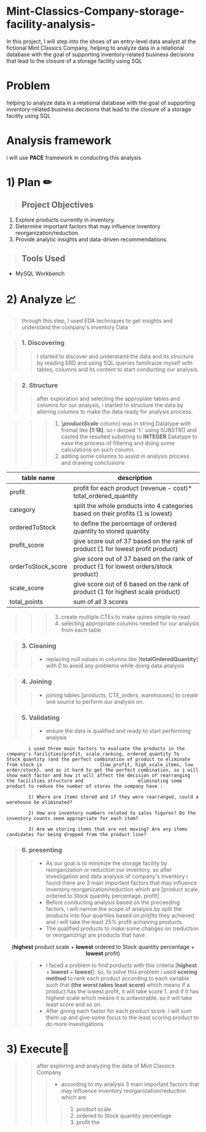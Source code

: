 # Mint-Classics-Company-storage-facility-analysis-
In this project, I will step into the shoes of an entry-level data analyst at the fictional Mint Classics Company, helping to analyze data in a relational database with the goal of supporting inventory-related business decisions that lead to the closure of a storage facility using SQL

# Problem
  helping to analyze data in a relational database with the goal of supporting inventory-related business decisions that lead to the closure of a storage facility using SQL

# Analysis framework  
  i will use **PACE** framework in conducting this analysis  

# 1) Plan ✏
>## Project Objectives
  1. Explore products currently in inventory.
  2. Determine important factors that may influence inventory reorganization/reduction.
  3. Provide analytic insights and data-driven recommendations.
      
    
> ## Tools Used
  - MySQL Workbench

# 2) Analyze  📈
> through this step, I used EDA techniques to get insights and understand the company's inventory Data

>### 1. Discovering
>> I started to discover and understand the data and its structure by reading ERD and using SQL queries familiraize myself with tables, columns and its content to start conducting our analysis.
      
>### 2. Structure
>> after exploration and selecting the appropiate tables and columns for our analysis, i started to structure the data by altering columns to make the data ready for analysis process.

>>>1. [_**productScale**_ column] was in string Datatype with fromat like **[1:18]**. so i dorped '1:' using SUBSTR() and casted the resulted substring to __INTEGER__ Datatype to ease the process of filtering and doing some calculations on such column.
>>>2. adding some columns to assist in analysis process and drawing conclusions


| table name  | description |
| -------------  | -------------  |
| profit  | profit for each product (revenue - cost)* total_ordered_quantity  |
| category  | split the whole products into 4 categories based on their profits {1 is lowest}  |
| orderedToStock | to define the percentage of ordered quantity to stored quantity  |
| profit_score  | give score out of 37 based on the rank of product {1 for lowest profit product}  |
| orderToStock_score  | give score out of 37 based on the rank of product {1 for lowest orders/stock product}  |
| scale_score  | give score out of 6 based on the rank of product {1 for highest scale product}  |
| total_points  | sum of all 3 scores |


                 
>>>3. create multiple CTEs to make quires simple to read 
>>>4. selecting appropriate columns needed for our analysis from each table 
      
>### 3. Cleaning
>>- replacing null values in columns like [**totalOrderedQuantity**] with 0 to avoid any problems while doing data analysis
      
>### 4. Joining
 >>- joining tables [products, CTE_orders, warehouses] to create one source to perform our analysis on.
      
>### 5. Validating 
>>- ensure the data is qualified and ready to start performing analysis 
      

            i used three main factors to evaluate the products in the company's facilities(profit, scale_ranking, ordered_quantity To Stock_quantity )and the perfect combination of product to eliminate from stock is                     {low_profit, high_scale_items, low order/stock}. and as it hard to get the perfect combination, so i will show each factor and how it will affect the decision of rearranging the facilities structure and                    eliminating some product to reduce the number of stores the company have :
                  
            1) Where are items stored and if they were rearranged, could a warehouse be eliminated?
                
            2) How are inventory numbers related to sales figures? Do the inventory counts seem appropriate for each item?
      
            3) Are we storing items that are not moving? Are any items candidates for being dropped from the product line?
            
>### 6. presenting
>> - As our goal is to minimize the storage facility by  reorganization or reduction our inventory. so after investigation and data analysis of company's inventory i found there are 3 main important factors that may influence inventory reorganization/reduction which are [product scale, ordered to Stock quantity percentage,  profit]
>> - Before conducting analysis based on the preceeding factors, i will narrow the scope of analysis by split the products into four quartiles based on *profits* they achieved and i will take the least 25% profit achieving products.
>>- The qualified products to make some changes on (reduction or reorganizing) are products that have
<p align="center">(<b>highest</b> product scale +  <b>lowest</b> ordered to Stock quantity percentage +  <b>lowest</b> profit)</p>

>>- I faced a problem to find porducts with this criteria [<b>**highest**</b> +  **lowest** +  **lowest**]. so, to solve this problem i used **scoring method** to rank each product according to each variable such that **(the worst takes least score)** which means if a product has the lowest profit, it will take score 1. and if it has highest scale which means it is unfavorable. so it will take least score and so on.
>>- After giving each factor for each product score. i will sum them up and give some focus to the least scoring product to do more investigations  

  # 3) Execute📄
  >> after exploring and analyzing the data of Mint Classics Company 
>>>- according to my analysis 3 main important factors that may influence inventory reorganization/reduction which are 
>>>>1. product scale
>>>>2. ordered to Stock quantity percentage
>>>>3. profit
>> the 

      
      
 
